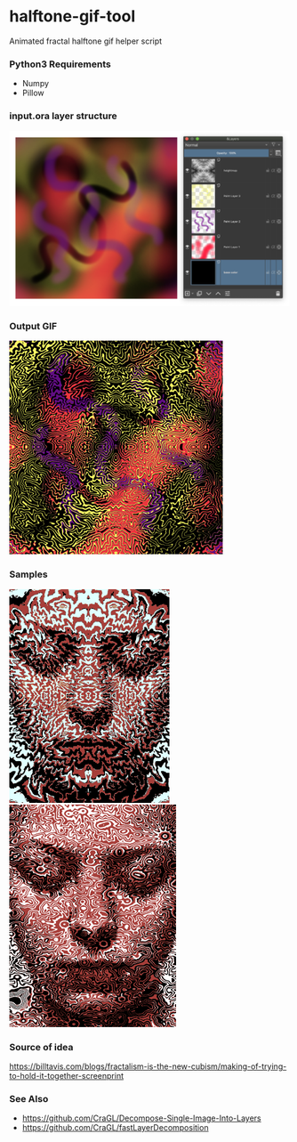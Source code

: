 # halftone-gif-tool
Animated fractal halftone gif helper script

### Python3 Requirements
* Numpy
* Pillow

### input.ora layer structure
<img src="images/ora_layers.png" alt="layers" width="954">

### Output GIF
![output](output.gif)

### Samples
![example1](/images/example1.gif)  
![example2](/images/example2.gif)

### Source of idea
https://billtavis.com/blogs/fractalism-is-the-new-cubism/making-of-trying-to-hold-it-together-screenprint

### See Also
* https://github.com/CraGL/Decompose-Single-Image-Into-Layers
* https://github.com/CraGL/fastLayerDecomposition
